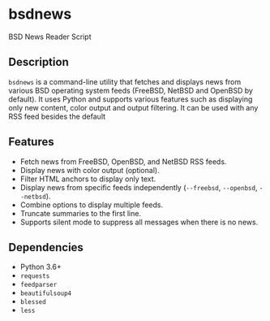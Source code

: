 # bsdnews

BSD News Reader Script

## Description

`bsdnews` is a command-line utility that fetches and displays news from various BSD operating system feeds (FreeBSD, NetBSD and OpenBSD by default). It uses Python and supports various features such as displaying only new content, color output and output filtering. It can be used with any RSS feed besides the default

## Features

- Fetch news from FreeBSD, OpenBSD, and NetBSD RSS feeds.
- Display news with color output (optional).
- Filter HTML anchors to display only text.
- Display news from specific feeds independently (`--freebsd`, `--openbsd`, `--netbsd`).
- Combine options to display multiple feeds.
- Truncate summaries to the first line.
- Supports silent mode to suppress all messages when there is no news.

## Dependencies

- Python 3.6+
- `requests`
- `feedparser`
- `beautifulsoup4`
- `blessed`
- `less`
